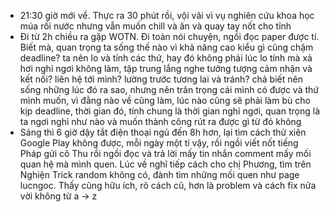 - 21:30 giờ mới về. Thực ra 30 phút rồi, vội vãi vì vụ nghiên cứu khoa học múa rối nước nhưng vẫn muốn chill và ăn và quay tay nốt cho tỉnh
- Đi từ 2h chiều ra gặp WOTN. Đi toàn nói chuyện, ngồi đọc paper được tí. Biết mà, quan trọng ta sống thế nào vì khả năng cao kiểu gì cũng chậm deadline? ta nên lo và tính các thứ, hay đó không phải lúc lo tính mà xả hơi nghỉ ngơi không làm, tập trung lắng nghe tưởng tượng cảm nhận và kết nối? liên hệ tới mình? lường trước tương lai và tránh? chả biết nên sống những lúc đó ra sao, nhưng nên trân trọng cái mình có được và thứ mình muốn, vì đằng nào về cũng làm, lúc nào cũng sẽ phải làm bù cho kịp deadline, thời gian đó, tính chung là thời gian nghỉ ngơi, quan trọng là ta ngơi nghỉ như nào và muốn thành công rút ra được gì từ đó không
- Sáng thì 6 giờ dậy tắt điện thoại ngủ đến 8h hơn, lại tìm cách thử xiên Google Play không được, mỗi ngày một tí vậy, rồi ngồi viết nốt tiếng Pháp gửi cô Thu rồi ngồi đọc và trả lời mấy tin nhắn comment mấy mối quan hệ mà mình quen. Lúc về nghĩ tiếp cách cho chị Phương, tìm trên Nghiện Trick random không có, đành tìm những mối quen như page lucngoc. Thấy cũng hữu ích, rõ cách cũ, hơn là problem và cách fix nửa vời không từ a -> z